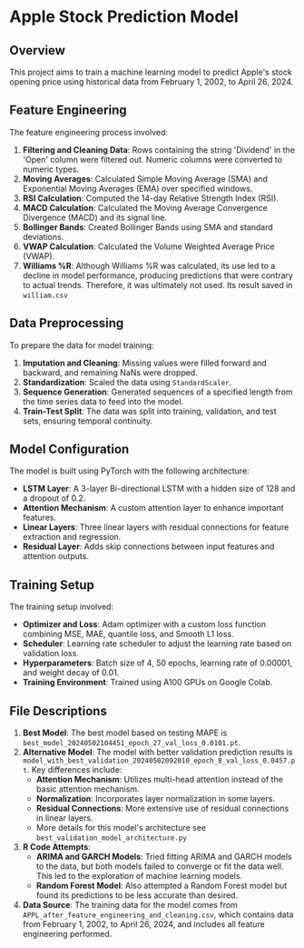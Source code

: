 # Apple Stock Prediction Model

## Overview

This project aims to train a machine learning model to predict Apple's stock opening price using historical data from February 1, 2002, to April 26, 2024.

## Feature Engineering

The feature engineering process involved:
1. **Filtering and Cleaning Data**: Rows containing the string 'Dividend' in the 'Open' column were filtered out. Numeric columns were converted to numeric types.
2. **Moving Averages**: Calculated Simple Moving Average (SMA) and Exponential Moving Averages (EMA) over specified windows.
3. **RSI Calculation**: Computed the 14-day Relative Strength Index (RSI).
4. **MACD Calculation**: Calculated the Moving Average Convergence Divergence (MACD) and its signal line.
5. **Bollinger Bands**: Created Bollinger Bands using SMA and standard deviations.
6. **VWAP Calculation**: Calculated the Volume Weighted Average Price (VWAP).
7. **Williams %R**: Although Williams %R was calculated, its use led to a decline in model performance, producing predictions that were contrary to actual trends. Therefore, it was ultimately not used. Its result saved in `william.csv` 

## Data Preprocessing

To prepare the data for model training:
1. **Imputation and Cleaning**: Missing values were filled forward and backward, and remaining NaNs were dropped.
2. **Standardization**: Scaled the data using `StandardScaler`.
3. **Sequence Generation**: Generated sequences of a specified length from the time series data to feed into the model.
4. **Train-Test Split**: The data was split into training, validation, and test sets, ensuring temporal continuity.

## Model Configuration

The model is built using PyTorch with the following architecture:
- **LSTM Layer**: A 3-layer Bi-directional LSTM with a hidden size of 128 and a dropout of 0.2.
- **Attention Mechanism**: A custom attention layer to enhance important features.
- **Linear Layers**: Three linear layers with residual connections for feature extraction and regression.
- **Residual Layer**: Adds skip connections between input features and attention outputs.

## Training Setup

The training setup involved:
- **Optimizer and Loss**: Adam optimizer with a custom loss function combining MSE, MAE, quantile loss, and Smooth L1 loss.
- **Scheduler**: Learning rate scheduler to adjust the learning rate based on validation loss.
- **Hyperparameters**: Batch size of 4, 50 epochs, learning rate of 0.00001, and weight decay of 0.01.
- **Training Environment**: Trained using A100 GPUs on Google Colab.

## File Descriptions

1. **Best Model**: The best model based on testing MAPE is `best_model_20240502104451_epoch_27_val_loss_0.0101.pt`.
2. **Alternative Model**: The model with better validation prediction results is `model_with_best_validation_20240502092010_epoch_8_val_loss_0.0457.pt`. Key differences include:
   - **Attention Mechanism**: Utilizes multi-head attention instead of the basic attention mechanism.
   - **Normalization**: Incorporates layer normalization in some layers.
   - **Residual Connections**: More extensive use of residual connections in linear layers.
   - More details for this model's architecture see `best_validation_model_architecture.py`
3. **R Code Attempts**: 
   - **ARIMA and GARCH Models**: Tried fitting ARIMA and GARCH models to the data, but both models failed to converge or fit the data well. This led to the exploration of machine learning models.
   - **Random Forest Model**: Also attempted a Random Forest model but found its predictions to be less accurate than desired.
4. **Data Source**: The training data for the model comes from `APPL_after_feature_engineering_and_cleaning.csv`, which contains data from February 1, 2002, to April 26, 2024, and includes all feature engineering performed.
